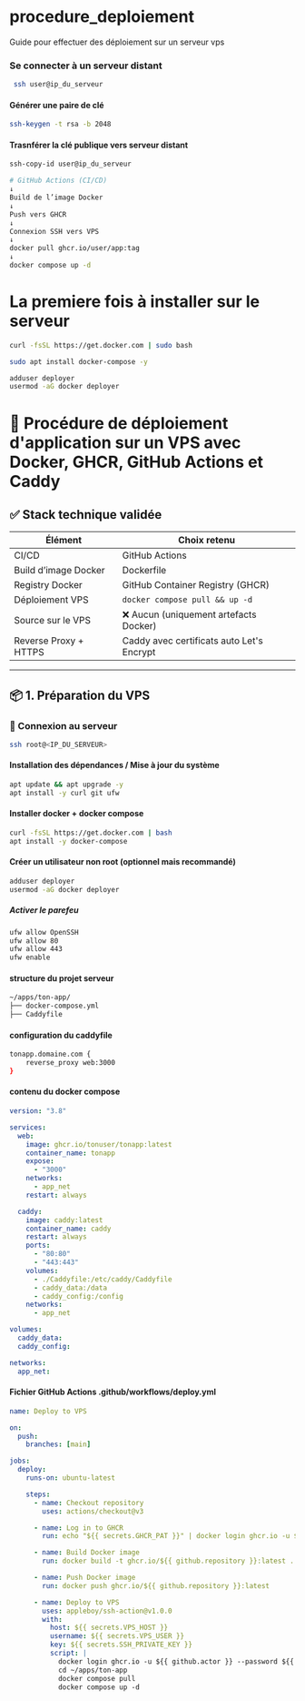 # procedure_deploiement
Guide pour effectuer des déploiement sur un serveur vps


### Se connecter à un serveur distant
```zsh
 ssh user@ip_du_serveur
```


#### Générer une paire de clé
```zsh
ssh-keygen -t rsa -b 2048
```

#### Trasnférer la clé publique vers serveur distant

```zsh
ssh-copy-id user@ip_du_serveur
```

```bash
# GitHub Actions (CI/CD)
↓
Build de l’image Docker
↓
Push vers GHCR
↓
Connexion SSH vers VPS
↓
docker pull ghcr.io/user/app:tag
↓
docker compose up -d
```

# La premiere fois à installer sur le serveur
```zsh
curl -fsSL https://get.docker.com | sudo bash
```
```zsh
sudo apt install docker-compose -y
```
```zsh
adduser deployer
usermod -aG docker deployer
```

# 🚀 Procédure de déploiement d'application sur un VPS avec Docker, GHCR, GitHub Actions et Caddy

## ✅ Stack technique validée

| Élément               | Choix retenu                            |
|-----------------------|-----------------------------------------|
| CI/CD                 | GitHub Actions                         |
| Build d’image Docker  | Dockerfile                             |
| Registry Docker       | GitHub Container Registry (GHCR)       |
| Déploiement VPS       | `docker compose pull && up -d`         |
| Source sur le VPS     | ❌ Aucun (uniquement artefacts Docker) |
| Reverse Proxy + HTTPS | Caddy avec certificats auto Let's Encrypt |

---

## 📦 1. Préparation du VPS

### 🔐 Connexion au serveur
```bash
ssh root@<IP_DU_SERVEUR>
```

#### Installation des dépendances /  Mise à jour du système
```zsh
apt update && apt upgrade -y
apt install -y curl git ufw
```
#### Installer docker + docker compose
```zsh
curl -fsSL https://get.docker.com | bash
apt install -y docker-compose
```

#### Créer un utilisateur non root (optionnel mais recommandé)
```zsh
adduser deployer
usermod -aG docker deployer
```

##### Activer le parefeu
```zsh
ufw allow OpenSSH
ufw allow 80
ufw allow 443
ufw enable
```

#### structure du projet serveur
```zsh
~/apps/ton-app/
├── docker-compose.yml
├── Caddyfile
```

#### configuration du caddyfile
```zsh
tonapp.domaine.com {
    reverse_proxy web:3000
}
```

#### contenu du docker compose
```yaml
version: "3.8"

services:
  web:
    image: ghcr.io/tonuser/tonapp:latest
    container_name: tonapp
    expose:
      - "3000"
    networks:
      - app_net
    restart: always

  caddy:
    image: caddy:latest
    container_name: caddy
    restart: always
    ports:
      - "80:80"
      - "443:443"
    volumes:
      - ./Caddyfile:/etc/caddy/Caddyfile
      - caddy_data:/data
      - caddy_config:/config
    networks:
      - app_net

volumes:
  caddy_data:
  caddy_config:

networks:
  app_net:
```

#### Fichier GitHub Actions .github/workflows/deploy.yml
```yaml
name: Deploy to VPS

on:
  push:
    branches: [main]

jobs:
  deploy:
    runs-on: ubuntu-latest

    steps:
      - name: Checkout repository
        uses: actions/checkout@v3

      - name: Log in to GHCR
        run: echo "${{ secrets.GHCR_PAT }}" | docker login ghcr.io -u ${{ github.actor }} --password-stdin

      - name: Build Docker image
        run: docker build -t ghcr.io/${{ github.repository }}:latest .

      - name: Push Docker image
        run: docker push ghcr.io/${{ github.repository }}:latest

      - name: Deploy to VPS
        uses: appleboy/ssh-action@v1.0.0
        with:
          host: ${{ secrets.VPS_HOST }}
          username: ${{ secrets.VPS_USER }}
          key: ${{ secrets.SSH_PRIVATE_KEY }}
          script: |
            docker login ghcr.io -u ${{ github.actor }} --password ${{ secrets.GHCR_PAT }}
            cd ~/apps/ton-app
            docker compose pull
            docker compose up -d
```








